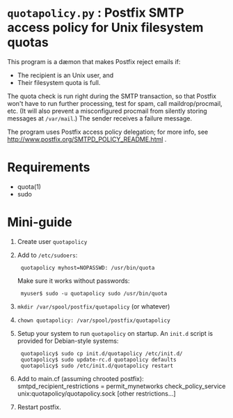 `quotapolicy.py` : Postfix SMTP access policy for Unix filesystem quotas
========================================================================

This program is a dæmon that makes Postfix reject emails if:
 - The recipient is an Unix user, and
 - Their filesystem quota is full.

The quota check is run right during the SMTP transaction, so that Postfix won't
have to run further processing, test for spam, call maildrop/procmail, etc. (It
will also prevent a misconfigured procmail from silently storing messages at
`/var/mail`.)  The sender receives a failure message.

The program uses Postfix access policy delegation; for more info, see
http://www.postfix.org/SMTPD_POLICY_README.html .

Requirements
============

 - quota(1)
 - sudo

Mini-guide
==========

1. Create user `quotapolicy`

2. Add to `/etc/sudoers`:

        quotapolicy myhost=NOPASSWD: /usr/bin/quota

   Make sure it works without passwords:

        myuser$ sudo -u quotapolicy sudo /usr/bin/quota
   
3. `mkdir /var/spool/postfix/quotapolicy` (or whatever)

4. `chown quotapolicy: /var/spool/postfix/quotapolicy`

5. Setup your system to run `quotapolicy` on startup.  An `init.d` script is
   provided for Debian-style systems:

        quotapolicy$ sudo cp init.d/quotapolicy /etc/init.d/
        quotapolicy$ sudo update-rc.d quotapolicy defaults
        quotapolicy$ sudo /etc/init.d/quotapolicy restart

7. Add to main.cf (assuming chrooted postfix):
        smtpd_recipient_restrictions =
          permit_mynetworks
          check_policy_service unix:quotapolicy/quotapolicy.sock
          [other restrictions...]

8. Restart postfix.
